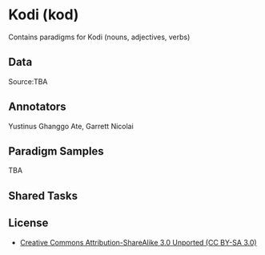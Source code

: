 # Kodi (kod)

Contains paradigms for Kodi (nouns, adjectives, verbs)

## Data

Source:TBA

## Annotators
Yustinus Ghanggo Ate, Garrett Nicolai

## Paradigm Samples
TBA

## Shared Tasks


## License
- [Creative Commons Attribution-ShareAlike 3.0 Unported (CC BY-SA 3.0)](https://creativecommons.org/licenses/by-sa/3.0/)
